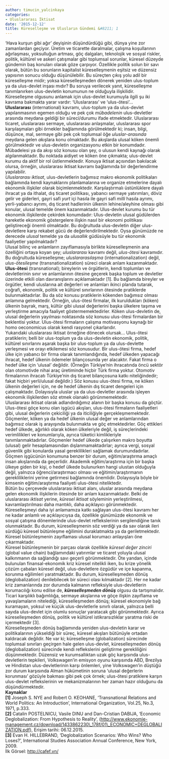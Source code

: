 ```yaml
---
author: timucin_yalcinkaya
categories:
- Uluslararası İktisat
date: '2015-12-12'
title: Küreselleşme ve Ulusların Gündemi &#8211; 1
---
```


‘Hava kurşun gibi ağır’ deyişinin düşündürdüğü gibi, dünya yine zor zamanlardan geçiyor. Üretim ve ticarette daralmalar, çalışma koşullarının ağırlaşması, yoksulluğun artması, göç dalgaları, teknolojik ve sosyal riskler, politik, kültürel ve askeri çatışmalar gibi toplumsal sorunlar, küresel düzeyde gündemin baş konuları olarak göze çarpıyor. Özellikle politik solun bir savı olarak, bütün bu sorunların kapitalist küreselleşmenin eşitsiz ve düzensiz yapısının sonucu olduğu düşünülebilir. Bu süreçten çıkış yolu adil bir küreselleşme midir; yoksa küreselleşmeden dönerek yeniden ulus-toplum ya da ulus-devlet inşası mıdır? Bu soruya verilecek yanıt, küreselleşme tanımlanırken ulus-devletin konumunun ne olduğuyla ilişkilidir.  
Küreselleşme olgusunu anlamak için ulus-devlet kurumuyla ilgili şu iki kavrama bakmakta yarar vardır: ‘Uluslararası’ ve ‘ulus-ötesi’…  
**Uluslararası** (international) kavramı, ulus-toplum ya da ulus-devlet yapılanmasının egemen olduğu ve pek çok *mübadelenin* ulus-devletler arasında meydana geldiği bir süreci/durumu ifade etmektedir. Uluslararası ticaret, uluslararası sermaye, uluslararası anlaşmalar, uluslararası spor karşılaşmaları gibi örnekler bağlamında görülmektedir ki; insan, bilgi, düşünce, mal, sermaye gibi pek çok toplumsal öğe *uluslar-arasında* meydana gelen *akış*lara konu olmaktadır. Bu akışlarda ulusal köken önemli görülmektedir ve ulus-devletin organizasyonu etkin bir konumdadır. Mübadelesi ya da akışı söz konusu olan şey, o ulusun kendi kaynağı olarak algılanmaktadır. Bu noktada aidiyet ve köken öne çıkmakta; ulus-devlet kurumu da aktif bir rol üstlenmektedir. Konuya iktisat açısından bakılacak olursa, örneğin, uluslararası iktisat kavramı bağlamında bir değerlendirme yapılabilir.  
*Uluslararası iktisat*, ulus-devletlerin bağımsız makro ekonomik politikaları bağlamında kendi kaynaklarını planlamalarına ve organize etmelerine dayalı ekonomik ilişkiler olarak biçimlenmektedir. Karşılaştırmalı üstünlüklere dayalı ihracat ya da ithalat, dış ticaret politikası, yabancı sermaye yatırımları, döviz gelir ve giderleri, gayri safi *yurt* içi hasıla ile gayri safi *milli* hasıla ayrımı, yerli-yabancı ayrımı, dış ticaret hadlerinin ülkenin lehine/aleyhine olması gibi konular, ulusal temelde önem kazanmaktadır. Ulus-devlet kurumu bu tür ekonomik ilişkilerde çekirdek konumdadır: Ulus-devletin ulusal güdülerden hareketle ekonomik göstergelere ilişkin nasıl bir ekonomi politikası geliştireceği önemli olmaktadır. Bu doğrultuda ulus-devletin diğer ulus-devletlere karşı rekabet gücü de değerlendirilmektedir. Oysa günümüzde ne derecede *ulusal* temelde ya da *ulusallık* güdüsüyle bu tür ekonomik faaliyetler yapılmaktadır?  
Ulusal bilinç ve anlamların zayıflamasıyla birlikte küreselleşmenin ana özelliğini ortaya koyan şey; *uluslararası* kavramı değil, *ulus-ötesi* kavramıdır. Bu doğrultuda küreselleşme; *uluslararasılaşma* (internationalization) değil, *ulus-ötesileşme* (transnationalization) süreci olarak anlam kazanmaktadır.  
**Ulus-ötesi** (transnational); bireylerin ve örgütlerin, kendi toplumları ve devletlerinin sınır ve anlamlarının ötesine geçerek başka toplum ve devletler üzerinde etkili olan davranışlarını açıklamaktadır \[1\]. Bu bağlamda bireyler ve örgütler, kendi uluslarına ait değerleri ve anlamları ikinci planda tutarak, coğrafi, ekonomik, politik ve kültürel sınırlarının ötesinde pratiklerde bulunmaktadırlar. Bu da söz konusu pratiklerin kökenden bağımsız olması anlamına gelmektedir. Örneğin, ulus-ötesi firmalar, ilk kuruldukları (köken) ülkenin bayrak, marş, kültür gibi ulusal değerlerini başka ülkelere taşıma ve yerleştirme amacıyla faaliyet göstermemektedirler. Köken ulus-devletin de, ulusal değerlerin yayılması noktasında söz konusu ulus-ötesi firmalardan bir beklentisi yoktur. Ulus-ötesi firmaların çalışma motivasyonu kaynağı bir homo oeconomicus olarak kendi rasyonel çıkarlarıdır.  
Yukarıdaki uluslararası iktisat örneğine dönecek olursak… Ulus-ötesi pratiklerin; belli bir ulus-toplum ya da ulus-devletin ekonomik, politik, kültürel sınırlarını aşarak başka bir ulus-toplum ya da ulus-devlette yerleşmesi ve orayı etkilemesi söz konusudur. Bir ulus-ötesi firma, hedef ülke için yabancı bir firma olarak tanımlandığında, hedef ülkeden yapacağı ihracat, hedef ülkenin ödemeler bilançosunda yer alacaktır. Fakat firma o hedef ülke için ‘ulusal’ değildir. (Örneğin Türkiye’nin ihracatında öncü sektör olan otomotivde nihai araç üretiminde hiçbir Türk firma yoktur. Otomotiv firmalarının ihracatı Türkiye’nin dış ticaret bilançosuna katkı niteliğindedir; fakat hiçbiri yerli/ulusal değildir.) Söz konusu ulus-ötesi firma, ne köken ülkenin değerleri için, ne de hedef ülkenin dış ticaret dengeleri için çalışmaktadır. Dolayısıyla uluslar ya da ulus-devletler arasında işleyen ekonomik ilişkilerden söz etmek olanaklı görünmemektedir.  
Uluslararası iktisat olarak adlandırdığımız alanın bir başka konusu da göçtür. Ulus-ötesi göçe konu olan işgücü akışları, ulus-ötesi firmaların faaliyetleri gibi, ulusal değerlerin çekiciliği ya da iticiliğiyle gerçekleşmemektedir. Göçmenler, köken ya da hedef ülkenin ulusal değer ve anlamlarından bağımsız olarak iş arayışında bulunmakta ve göç etmektedirler. Göç ettikleri hedef ülkede, ağırlıklı olarak köken ülkeleriyle değil, iş süreçlerindeki verimlilikleri ve konumlarıyla, ayrıca tüketici kimlikleriyle tanımlanmaktadırlar. Göçmenler hedef ülkede çalışırken makro boyutta (ulusal) gelir hesaplamasından dışlanmamaktadırlar; ayrıca vergi, sosyal güvenlik gibi konularda yasal gereklilikleri sağlamak durumundadırlar.  
Göçmen işgücünün konumuna benzer bir durum, eğitim/araştırma amaçlı insan akışlarında da geçerlidir. Akademik eğitim/araştırma için bir başka ülkeye giden bir kişi, o hedef ülkede bulunurken hangi ulustan olduğuyla değil, yalnızca öğrenci/araştırmacı olması ve eğitimin/araştırmanın gerekliliklerini yerine getirmesi bağlamında önemlidir. Dolayısıyla böyle bir kimsenin eğitim/araştırma faaliyeti ulus-ötesi niteliktedir.  
Bütün bu çerçevede uluslararası iktisat alanı, uluslar arasında meydana gelen ekonomik ilişkilerin ötesinde bir anlam kazanmaktadır. Belki de uluslararası *iktisat* yerine, *küresel iktisat* söyleminin yerleştirilmesi, kavramlaştırılması daha mantıklı, daha açıklayıcı görünmektedir.  
Küreselleşmeyi daha iyi anlamamıza katkı sağlayan ulus-ötesi kavramı her ne kadar anlamlı ve açıklayıcıysa da, özellikle günümüzde ekonomik ve sosyal çatışma dönemlerinde ulus-devlet reflekslerinin sergilendiğine tanık olunmaktadır. Bu durum, küreselleşmenin söz verdiği ya da sav olarak ileri sürdüğü küresel bütünleşme eğilimini duraklatmakta ya da geriletmektedir. Küresel bütünleşmenin zayıflaması ulusal korumacı anlayışları öne çıkarmaktadır.  
Küresel bütünleşmenin bir parçası olarak özellikle *küresel değer zinciri* (global value chain) bağlamındaki yatırımlar ve ticaret yoluyla ulusal kalkınmanın da sağlandığı savı geçerli görünmektedir. Öte yandan, içinde bulunulan finansal-ekonomik kriz küresel nitelikli iken, bu krize yönelik çözüm çabaları küresel değil, ulus-devletlere özgüdür ve içe kapanma, korunma eğilimleri yaratmaktadır. Bu durum, küreselleşmeden dönüş (deglobalization) denilebilecek bir süreci olası kılmaktadır \[2\]. Her ne kadar kriz zamanlarında zor durumda kalmanın refleksiyle ulus-devletlerin korumacılığı konu edilse de, ***küreselleşmeden dönüş*** olgusu da tartışmalıdır.  
Ticari karşılıklı bağımlılığa, sermaye akışlarına ve göçe ilişkin zayıflama ve yavaşlamaların nitelediği, küreselleşmeden dönüş; küresel ekonomiyle bağ kuramayan, yoksul ve küçük ulus-devletlerle sınırlı olarak, yalnızca belli sayıda ulus-devlet için olumlu sonuçlar yaratacak gibi görünmektedir. Ayrıca küreselleşmeden dönüş, politik ve kültürel istikrarsızlıklar yaratma riski de içermektedir \[3\].  
Küreselleşmeden dönüş bağlamında yeniden ulus-devletin karar ve politikalarının yükseldiği bir süreç, küresel akışları bütünüyle ortadan kaldıracak değildir. Ne var ki; küreselleşme (globalization) sürecinde toplumsal sınırları geçirgen hale gelen ulus-devlet, küreselleşmeden dönüş (deglobalization) sürecinde kendi reflekslerini geliştirme gerekliliğini düşünmektedir. Düzensiz ve kurumsallıktan uzak göç karşısında ulus-devletlerin tepkileri, Volkswagen’in emisyon oyunu karşısında ABD, Brezilya ve Hindistan ulus-devletlerinin karşı önlemleri, yine Volkswagen’in düştüğü zor durum karşısında Alman hükümetinin soruna ‘ulusal değerlerin korunması’ gözüyle bakması gibi pek çok örnek; ulus-ötesi pratiklere karşın ulus-devlet reflekslerinin ve mekanizmalarının her zaman hazır olduğunu da düşündürmektedir.  
**Kaynaklar**  
**\[1\]** Joseph S. NYE and Robert O. KEOHANE, ‘Transnational Relations and World Politics: An Introduction’, International Organization, Vol.25, No.3, 1971, p.333.  
**\[2\]** Catalin POSTELNICU, Vasile DINU and Dan-Cristian DABIJA, ‘Economic Deglobalization: From Hypothesis to Reality’, (http://www.ekonomie-management.cz/download/1433862230\_178f/01\_ECONOMIC+DEGLOBALIZATION.pdf), Erişim tarihi: 06.12.2015.  
**\[3\]** Evan H. HILLEBRAND, ‘Deglobalization Scenarios: Who Wins? Who Loses?’, International Studies Association Annual Conference, New York, 2009.  
İlk Görsel: http://cafef.vn/